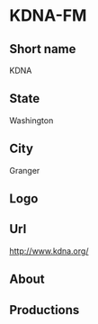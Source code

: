 # KDNA-FM

## Short name

KDNA

## State

Washington

## City

Granger

## Logo



## Url

http://www.kdna.org/

## About



## Productions


